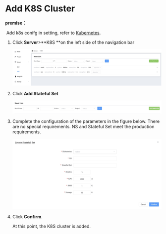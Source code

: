 # Add K8S Cluster

**premise：**

​	Add k8s conifg in setting, refer to [Kubernetes](../13-Setting/04-Kubernetes.md).



1. Click **Server**>**K8S **on the left side of the navigation bar

   ![StandaloneAdvanced](../../images/whaleal-platform-Images/04-create-deployment/home.png)

2. Click **Add Stateful Set**

   ![StandaloneAdvanced](../../images/whaleal-platform-Images/04-create-deployment/add-stateful.png)

3. Complete the configuration of the parameters in the figure below. There are no special requirements. NS and Stateful Set meet the production requirements.

   ![StandaloneAdvanced](../../images/whaleal-platform-Images/04-create-deployment/configk8s.png)

4. Click **Confirm**.

   At this point, the K8S cluster is added.



